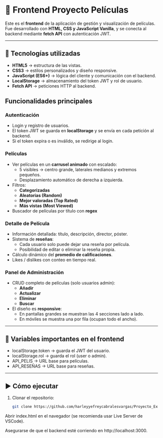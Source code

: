 # 🎥 Frontend Proyecto Películas

Este es el **frontend** de la aplicación de gestión y visualización de películas.  
Fue desarrollado con **HTML, CSS y JavaScript Vanilla**, y se conecta al backend mediante **fetch API** con autenticación JWT.

---

## 🚀 Tecnologías utilizadas
- **HTML5** → estructura de las vistas.  
- **CSS3** → estilos personalizados y diseño responsive.  
- **JavaScript (ES6+)** → lógica del cliente y comunicación con el backend.  
- **LocalStorage** → almacenamiento del token JWT y rol de usuario.  
- **Fetch API** → peticiones HTTP al backend.  






## Funcionalidades principales

### Autenticación
- Login y registro de usuarios.  
- El token JWT se guarda en **localStorage** y se envía en cada petición al backend.  
- Si el token expira o es inválido, se redirige al login.  

### Películas
- Ver películas en un **carrusel animado** con escalado:  
  - 5 visibles → centro grande, laterales medianos y extremos pequeños.  
  - Desplazamiento automático de derecha a izquierda.  
- Filtros:  
  - **Categorizadas** 
  - **Aleatorias (Random)**  
  - **Mejor valoradas (Top Rated)**  
  - **Más vistas (Most Viewed)**  
- Buscador de películas por título con **regex** 

### Detalle de Película
- Información detallada: título, descripción, director, póster.  
- Sistema de **reseñas**:  
  - Cada usuario solo puede dejar una reseña por película.  
  - Posibilidad de editar o eliminar la reseña propia.  
- Cálculo dinámico del **promedio de calificaciones**.  
- Likes / dislikes con conteo en tiempo real.  

### Panel de Administración
- CRUD completo de películas (solo usuarios admin):  
  - **Añadir**  
  - **Actualizar**  
  - **Eliminar**  
  - **Buscar**  
- El diseño es **responsive**:  
  - En pantallas grandes se muestran las 4 secciones lado a lado.  
  - En móviles se muestra una por fila (ocupan todo el ancho).  

---

## 📖 Variables importantes en el frontend

- localStorage.token → guarda el JWT del usuario.  
- localStorage.rol → guarda el rol (user o admin).  
- API_PELIS → URL base para películas.  
- API_RESEÑAS → URL base para reseñas.  

---

## ▶️ Cómo ejecutar

1. Clonar el repositorio:  
   ```bash 
   git clone https://github.com/harleyyefreycabralesvargas/Proyecto_Express_Fronted_CabralesHarley_VeraDavid
Abrir index.html en el navegador (se recomienda usar Live Server de VSCode).

Asegurarse de que el backend esté corriendo en http://localhost:3000.